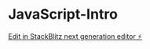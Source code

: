 # JavaScript-Intro

[Edit in StackBlitz next generation editor ⚡️](https://stackblitz.com/~/github.com/VitaSucc/JavaScript-Intro)
